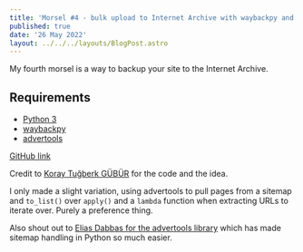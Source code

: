 ```yaml
---
title: 'Morsel #4 - bulk upload to Internet Archive with waybackpy and advertools'
published: true
date: '26 May 2022'
layout: ../../../layouts/BlogPost.astro
---
```


My fourth morsel is a way to backup your site to the Internet Archive.

## Requirements

* [Python 3](https://www.python.org/downloads/)
* [waybackpy](https://pypi.org/project/waybackpy/)
* [advertools](https://advertools.readthedocs.io/)

[GitHub link](https://github.com/starchildluke/wayback)

Credit to [Koray Tuğberk GÜBÜR](https://www.holisticseo.digital/python-seo/internet-archive/) for the code and the idea.

I only made a slight variation, using advertools to pull pages from a sitemap and ```to_list()``` over ```apply()``` and a ```lambda``` function when extracting URLs to iterate over. Purely a preference thing.

Also shout out to [Elias Dabbas for the advertools library](https://github.com/eliasdabbas/advertools) which has made sitemap handling in Python so much easier.